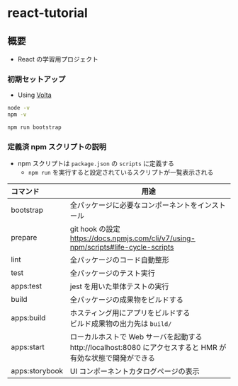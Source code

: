 # react-tutorial

## 概要

- React の学習用プロジェクト

### 初期セットアップ

- Using [Volta](https://docs.volta.sh/guide/getting-started)

```sh
node -v
npm -v
```

```sh
npm run bootstrap
```

### 定義済 npm スクリプトの説明

- npm スクリプトは `package.json` の `scripts` に定義する
  - `npm run` を実行すると設定されているスクリプトが一覧表示される

| コマンド         | 用途                                                                                                           |
| :--------------- | -------------------------------------------------------------------------------------------------------------- |
| bootstrap        | 全パッケージに必要なコンポーネントをインストール                                                               |
| prepare          | git hook の設定<br>https://docs.npmjs.com/cli/v7/using-npm/scripts#life-cycle-scripts                          |
| lint             | 全パッケージのコード自動整形                                                                                   |
| test             | 全パッケージのテスト実行                                                                                       |
| apps:test        | jest を用いた単体テストの実行                                                                                  |
| build            | 全パッケージの成果物をビルドする                                                                               |
| apps:build       | ホスティング用にアプリをビルドする<br>ビルド成果物の出力先は `build/`                                          |
| apps:start       | ローカルホストで Web サーバを起動する<br>http://localhost:8080 にアクセスすると HMR が有効な状態で開発ができる |
| apps:storybook   | UI コンポーネントカタログページの表示                                                                          |
